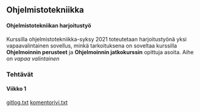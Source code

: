 ## Ohjelmistotekniikka
#### Ohjelmistotekniikan harjoitustyö
Kurssilla ohjelmistotekniikka-syksy 2021 toteutetaan harjoitustyönä yksi vapaavalintainen
sovellus, minkä tarkoituksena on soveltaa kurssilla **Ohjelmoinnin perusteet** ja
**Ohjelmoinnin jatkokurssin** opittuja asoita. 
Aihe on *vapaa valintainen*

### Tehtävät
#### Viikko 1
[gitlog.txt](https://github.com/hamidaebadi/ot-harjoitustyo/blob/master/laskarit/viikko1/gitlog.txt)
[komentorivi.txt](https://github.com/hamidaebadi/ot-harjoitustyo/blob/master/laskarit/viikko1/komentorivi.txt)

